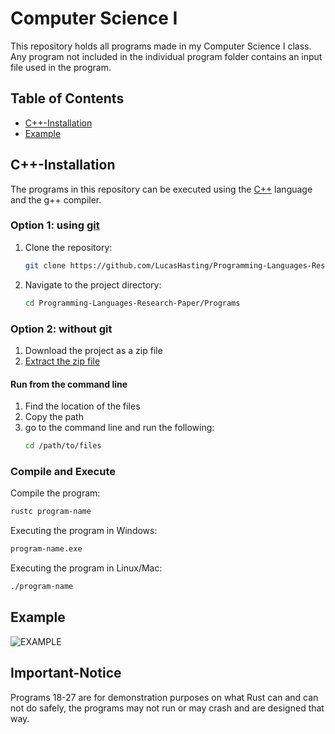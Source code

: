 # Computer Science I
This repository holds all programs made in my Computer Science I class. Any program not included in the individual program folder contains an input file used in the program.

## Table of Contents

- [C++-Installation](#c++-installation)
- [Example](#example)

## C++-Installation

The programs in this repository can be executed using the [C++](https://sourceforge.net/projects/mingw/) language and the g++ compiler.

### Option 1: using [git](https://git-scm.com/downloads)
1. Clone the repository:

    ```sh
    git clone https://github.com/LucasHasting/Programming-Languages-Research-Paper.git
    ```

2. Navigate to the project directory:
    
    ```sh
    cd Programming-Languages-Research-Paper/Programs
    ```
    
### Option 2: without git
1. Download the project as a zip file
2. [Extract the zip file](https://www.wikihow.com/Unzip-a-File)

#### Run from the command line
1. Find the location of the files
2. Copy the path
3. go to the command line and run the following:
   ```sh
   cd /path/to/files
   ```

### Compile and Execute
Compile the program:
```sh
rustc program-name
```

Executing the program in Windows:
```sh
program-name.exe
```

Executing the program in Linux/Mac:
```sh
./program-name
```

## Example

![EXAMPLE](example.png)

## Important-Notice
Programs 18-27 are for demonstration purposes on what Rust can and can not do safely, the programs may not run or may crash and are designed that way.

